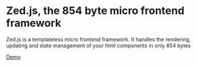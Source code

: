 # Zed.js, the 854 byte micro frontend framework

Zed.js is a templateless micro frontend framework. It handles the rendering, updating and state management of your html components in only 854 bytes

[Demo](https://zed.js.org)
